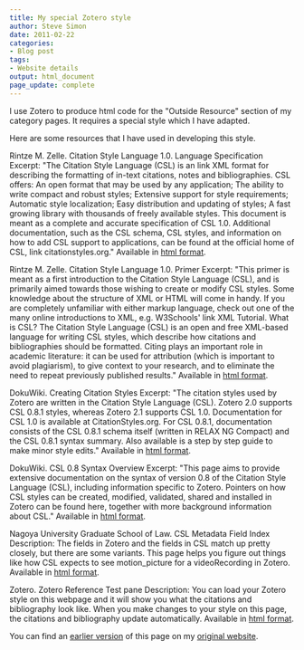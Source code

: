 ```yaml
---
title: My special Zotero style
author: Steve Simon
date: 2011-02-22
categories:
- Blog post
tags:
- Website details
output: html_document
page_update: complete
---
```


I use Zotero to produce html code for the "Outside Resource" section of my category pages. It requires a special style which I have adapted.

<!---More--->

Here are some resources that I have used in developing this style.

Rintze M. Zelle. Citation Style Language 1.0. Language Specification Excerpt: "The Citation Style Language (CSL) is an link XML format for describing the formatting of in-text citations, notes and bibliographies. CSL offers: An open format that may be used by any application; The ability to write compact and robust styles; Extensive support for style requirements; Automatic style localization; Easy distribution and updating of styles; A fast growing library with thousands of freely available styles. This document is meant as a complete and accurate specification of CSL 1.0. Additional documentation, such as the CSL schema, CSL styles, and information on how to add CSL support to applications, can be found at the official home of CSL, link citationstyles.org." Available in [html format][zel1].

Rintze M. Zelle. Citation Style Language 1.0. Primer Excerpt: "This primer is meant as a first introduction to the Citation Style Language (CSL), and is primarily aimed towards those wishing to create or modify CSL styles. Some knowledge about the structure of XML or HTML will come in handy. If you are completely unfamiliar with either markup language, check out one of the many online introductions to XML, e.g. W3Schools' link XML Tutorial. What is CSL? The Citation Style Language (CSL) is an open and free XML-based language for writing CSL styles, which describe how citations and bibliographies should be formatted. Citing plays an important role in academic literature: it can be used for attribution (which is important to avoid plagiarism), to give context to your research, and to eliminate the need to repeat previously published results." Available in [html format][zel2].

DokuWiki. Creating Citation Styles Excerpt: "The citation styles used by Zotero are written in the Citation Style Language (CSL). Zotero 2.0 supports CSL 0.8.1 styles, whereas Zotero 2.1 supports CSL 1.0. Documentation for CSL 1.0 is available at CitationStyles.org. For CSL 0.8.1, documentation consists of the CSL 0.8.1 schema itself (written in RELAX NG Compact) and the CSL 0.8.1 syntax summary. Also available is a step by step guide to make minor style edits." Available in [html format][dok1].

DokuWiki. CSL 0.8 Syntax Overview Excerpt: "This page aims to provide extensive documentation on the syntax of version 0.8 of the Citation Style Language (CSL), including information specific to Zotero. Pointers on how CSL styles can be created, modified, validated, shared and installed in Zotero can be found here, together with more background information about CSL."  Available in [html format][dok2].

Nagoya University Graduate School of Law. CSL Metadata Field Index Description: The fields in Zotero and the fields in CSL match up pretty closely, but there are some variants. This page helps you figure out things like how CSL expects to see motion_picture for a videoRecording in Zotero. Available in [html format][nag1].

Zotero. Zotero Reference Test pane Description: You can load your Zotero style on this webpage and it will show you what the citations and bibliography look like. When you make changes to your style on this page, the citations and bibliography update automatically. Available in [html format][zot1].

You can find an [earlier version][sim1] of this page on my [original website][sim2].

[sim1]: http://www.pmean.com/11/ZoteroStyle.html
[sim2]: http://www.pmean.com/original_site.html 

[dok1]: http://www.zotero.org/support/dev/creating_citation_styles
[dok2]: http://www.zotero.org/support/dev/csl_syntax_summary
[nag1]: http://gsl-nagoya-u.net/http/pub/csl-fields/
[zel1]: http://citationstyles.org/downloads/specification.html
[zel2]: http://citationstyles.org/downloads/primer.html
[zot1]: chrome://zotero/content/tools/csledit.xul
